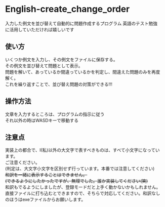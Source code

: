 # English-create_change_order
入力した例文を並び替えて自動的に問題作成するプログラム
英語のテスト勉強に活用していただければ嬉しいです  
## 使い方
いくつか例文を入力し、その例文をファイルに保存する。  
その例文を並び替えて問題として表示。  
問題を解いて、あっているか間違っているかを判定し、間違えた問題のみを再度解く。  
これを繰り返すことで、並び替え問題の対策ができる!!!

## 操作方法
文章を入力するところは、プログラムの指示に従う  
それ以外の時はWASDキーで移動する


## 注意点
実装上の都合で、I(私)以外の大文字で表すべきものは、すべて小文字になっています。  
ご注意ください。  
(判定は、大文字小文字を区別せず行っています。本番では注意してください)  
~~和訳を一緒に表示することはできません。~~  
~~(できるようにしたかったですが、無理でした。誰か実装してください(笑)~~  
和訳もでるようにしましたが、登録モードだと上手く動かないかもしれません。直接ファイルに打ち込むとできますので、そちらで対応してください。和訳なしのほうはexeファイルからお願いします。